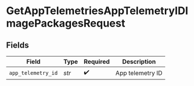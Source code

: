 # GetAppTelemetriesAppTelemetryIDImagePackagesRequest


## Fields

| Field              | Type               | Required           | Description        |
| ------------------ | ------------------ | ------------------ | ------------------ |
| `app_telemetry_id` | *str*              | :heavy_check_mark: | App telemetry ID   |